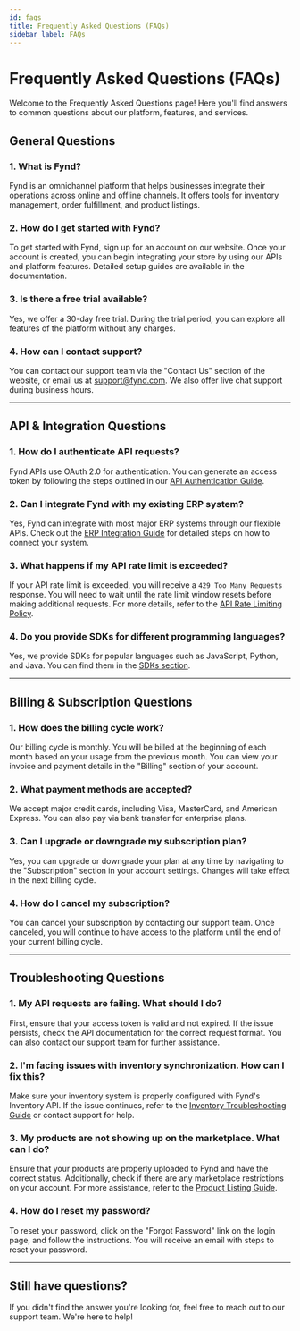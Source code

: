 ```yaml
---
id: faqs
title: Frequently Asked Questions (FAQs)
sidebar_label: FAQs
---
```


# Frequently Asked Questions (FAQs)

Welcome to the Frequently Asked Questions page! Here you'll find answers to common questions about our platform, features, and services.

## General Questions

### 1. What is Fynd?

Fynd is an omnichannel platform that helps businesses integrate their operations across online and offline channels. It offers tools for inventory management, order fulfillment, and product listings.

### 2. How do I get started with Fynd?

To get started with Fynd, sign up for an account on our website. Once your account is created, you can begin integrating your store by using our APIs and platform features. Detailed setup guides are available in the documentation.

### 3. Is there a free trial available?

Yes, we offer a 30-day free trial. During the trial period, you can explore all features of the platform without any charges.

### 4. How can I contact support?

You can contact our support team via the "Contact Us" section of the website, or email us at support@fynd.com. We also offer live chat support during business hours.

---

## API & Integration Questions

### 1. How do I authenticate API requests?

Fynd APIs use OAuth 2.0 for authentication. You can generate an access token by following the steps outlined in our [API Authentication Guide](/docs/rest-apis#authentication).

### 2. Can I integrate Fynd with my existing ERP system?

Yes, Fynd can integrate with most major ERP systems through our flexible APIs. Check out the [ERP Integration Guide](/docs/integration-guide) for detailed steps on how to connect your system.

### 3. What happens if my API rate limit is exceeded?

If your API rate limit is exceeded, you will receive a `429 Too Many Requests` response. You will need to wait until the rate limit window resets before making additional requests. For more details, refer to the [API Rate Limiting Policy](/docs/rate-limits).

### 4. Do you provide SDKs for different programming languages?

Yes, we provide SDKs for popular languages such as JavaScript, Python, and Java. You can find them in the [SDKs section](/docs/sdks).

---

## Billing & Subscription Questions

### 1. How does the billing cycle work?

Our billing cycle is monthly. You will be billed at the beginning of each month based on your usage from the previous month. You can view your invoice and payment details in the "Billing" section of your account.

### 2. What payment methods are accepted?

We accept major credit cards, including Visa, MasterCard, and American Express. You can also pay via bank transfer for enterprise plans.

### 3. Can I upgrade or downgrade my subscription plan?

Yes, you can upgrade or downgrade your plan at any time by navigating to the "Subscription" section in your account settings. Changes will take effect in the next billing cycle.

### 4. How do I cancel my subscription?

You can cancel your subscription by contacting our support team. Once canceled, you will continue to have access to the platform until the end of your current billing cycle.

---

## Troubleshooting Questions

### 1. My API requests are failing. What should I do?

First, ensure that your access token is valid and not expired. If the issue persists, check the API documentation for the correct request format. You can also contact our support team for further assistance.

### 2. I'm facing issues with inventory synchronization. How can I fix this?

Make sure your inventory system is properly configured with Fynd's Inventory API. If the issue continues, refer to the [Inventory Troubleshooting Guide](/docs/inventory-troubleshooting) or contact support for help.

### 3. My products are not showing up on the marketplace. What can I do?

Ensure that your products are properly uploaded to Fynd and have the correct status. Additionally, check if there are any marketplace restrictions on your account. For more assistance, refer to the [Product Listing Guide](/docs/product-listing).

### 4. How do I reset my password?

To reset your password, click on the "Forgot Password" link on the login page, and follow the instructions. You will receive an email with steps to reset your password.

---

## Still have questions?

If you didn't find the answer you're looking for, feel free to reach out to our support team. We're here to help!
